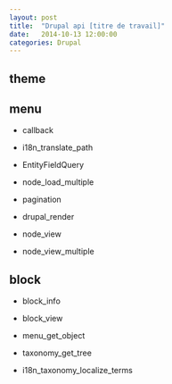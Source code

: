 ```yaml
---
layout: post
title:  "Drupal api [titre de travail]"
date:   2014-10-13 12:00:00
categories: Drupal 
---
```

## theme

## menu 
- callback
- i18n_translate_path

- EntityFieldQuery
- node_load_multiple
- pagination

- drupal_render
- node_view
- node_view_multiple

## block 
- block_info 
- block_view
- menu_get_object
  

- taxonomy_get_tree
- i18n_taxonomy_localize_terms

